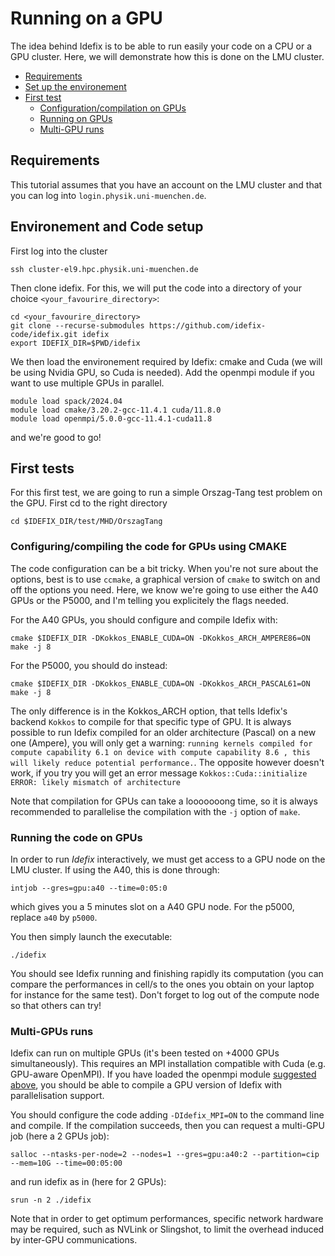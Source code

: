 # Running on a GPU

The idea behind Idefix is to be able to run easily your code on a CPU or a GPU cluster. Here, we will demonstrate how this is done on the LMU cluster.

<!-- toc -->

- [Requirements](#requirements)
- [Set up the environement](#environement)
- [First test](#first-tests)
  - [Configuration/compilation on GPUs](#configuration)
  - [Running on GPUs](#running)
  - [Multi-GPU runs](#mpi)


<!-- tocstop -->


## Requirements

This tutorial assumes that you have an account on the LMU cluster and that you can log into `login.physik.uni-muenchen.de`.

<a id="environement"></a>
## Environement and Code setup

First log into the cluster

```shell
ssh cluster-el9.hpc.physik.uni-muenchen.de
```

Then clone idefix. For this, we will put the code into a directory of your choice `<your_favourire_directory>`:
```shell
cd <your_favourire_directory>
git clone --recurse-submodules https://github.com/idefix-code/idefix.git idefix
export IDEFIX_DIR=$PWD/idefix
```

We then load the environement required by Idefix: cmake and Cuda (we will be using Nvidia GPU, so Cuda is needed). Add the openmpi module if you want to use multiple GPUs in parallel.

<a id="modules"></a>
```shell
module load spack/2024.04
module load cmake/3.20.2-gcc-11.4.1 cuda/11.8.0 
module load openmpi/5.0.0-gcc-11.4.1-cuda11.8
```

and we're good to go!

## First tests

For this first test, we are going to run a simple Orszag-Tang test problem on the GPU. First cd to the right directory

```shell
cd $IDEFIX_DIR/test/MHD/OrszagTang
```

<a id="configuration"></a>
### Configuring/compiling the code for GPUs using CMAKE

The code configuration can be a bit tricky. When you're not sure about the options, best is to use `ccmake`, a graphical version of `cmake` to switch on and off the options you need. Here, we know we're going to use either the A40 GPUs 
or the P5000, and I'm telling you explicitely the flags needed.

For the A40 GPUs, you should configure and compile Idefix with:

```shell
cmake $IDEFIX_DIR -DKokkos_ENABLE_CUDA=ON -DKokkos_ARCH_AMPERE86=ON
make -j 8
```

For the P5000, you should do instead:
```shell
cmake $IDEFIX_DIR -DKokkos_ENABLE_CUDA=ON -DKokkos_ARCH_PASCAL61=ON
make -j 8
```

The only difference is in the Kokkos_ARCH option, that tells Idefix's backend `Kokkos` to compile for that specific type of GPU. It is always possible to run Idefix compiled for an older architecture (Pascal) on a new one (Ampere), you will only get a warning: `running kernels compiled for compute capability 6.1 on device with compute capability 8.6 , this will likely reduce potential performance.`. The opposite however doesn't work, if you try you will get an error message `Kokkos::Cuda::initialize ERROR: likely mismatch of architecture`

Note that compilation for GPUs can take a looooooong time, so it is always recommended to parallelise the compilation with the `-j` option of `make`.

<a id="running"></a>
### Running the code on GPUs

In order to run *Idefix* interactively, we must get access to a GPU node on the LMU cluster. If using the A40, this is done through:

```shell
intjob --gres=gpu:a40 --time=0:05:0
```
which gives you a 5 minutes slot on a A40 GPU node. For the p5000, replace `a40` by `p5000`.

You then simply launch the executable:

```shell
./idefix
```

You should see Idefix running and finishing rapidly its computation (you can compare the performances in cell/s to the ones you obtain on your laptop for instance for the same test). 
Don't forget to log out of the compute node so that others can try! 

<a id="mpi"></a>
### Multi-GPUs runs

Idefix can run on multiple GPUs (it's been tested on +4000 GPUs simultaneously). This requires an MPI installation compatible with Cuda (e.g. GPU-aware OpenMPI). If you have loaded the openmpi module [suggested above](module), you should be able to compile a GPU version of Idefix with parallelisation support.

You should configure the code adding `-DIdefix_MPI=ON` to the command line and compile. If the compilation succeeds, then you can request a multi-GPU job (here a 2 GPUs job):

```shell
salloc --ntasks-per-node=2 --nodes=1 --gres=gpu:a40:2 --partition=cip --mem=10G --time=00:05:00
```
and run idefix as in (here for 2 GPUs):

```shell
srun -n 2 ./idefix
```

Note that in order to get optimum performances, specific network hardware may be required, such as NVLink or Slingshot, to limit the overhead induced by inter-GPU communications.

